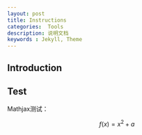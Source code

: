```yaml
---
layout: post
title: Instructions
categories:  Tools
description: 说明文档
keywords : Jekyll, Theme
---
```


## Introduction



## Test

Mathjax测试：

$$f(x)=x^2 + a$$





